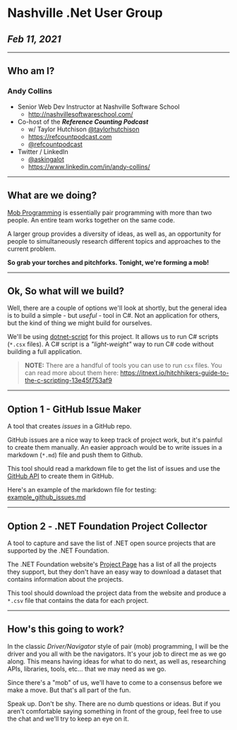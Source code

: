 # Nashville .Net User Group

## _Feb 11, 2021_

---

## Who am I?

### Andy Collins 

* Senior Web Dev Instructor at Nashville Software School
  * http://nashvillesoftwareschool.com/
* Co-host of the _**Reference Counting Podcast**_
  * w/ Taylor Hutchison [@taylorhutchison](https://twitter.com/taylorhutchison)
  * https://refcountpodcast.com
  * [@refcountpodcast](https://twitter.com/RefCountPodcast)
* Twitter / LinkedIn
  * [@askingalot](https://twitter.com/askingalot)
  * https://www.linkedin.com/in/andy-collins/

---

## What are we doing?

[Mob Programming](https://en.wikipedia.org/wiki/Mob_programming) is essentially pair programming with more than two people. An entire team works together on the same code.

A larger group provides a diversity of ideas, as well as, an opportunity for people to simultaneously research different topics and approaches to the current problem.

**So grab your torches and pitchforks. Tonight, we're forming a mob!**

---

## Ok, So what will we build?

Well, there are a couple of options we'll look at shortly, but the general idea is to build a simple - but _useful_ - tool in C#. Not an application for others, but the kind of thing we might build for ourselves.

We'll be using [dotnet-script](https://github.com/filipw/dotnet-script) for this project. It allows us to run C# scripts (`*.csx` files). A C# script is a _"light-weight"_ way to run C# code without building a full application.

> **NOTE:** There are a handful of tools you can use to run `csx` files. You can read more about them here: https://itnext.io/hitchhikers-guide-to-the-c-scripting-13e45f753af9

---

## Option 1 - GitHub Issue Maker

A tool that creates _issues_ in a GitHub repo.

GitHub issues are a nice way to keep track of project work, but it's painful to create them manually. An easier approach would be to write issues in a markdown (`*.md`) file and push them to Github. 

This tool should read a markdown file to get the list of issues and use the [GitHub API](https://docs.github.com/en/rest) to create them in GitHub.

Here's an example of the markdown file for testing: [example_github_issues.md](./example_github_issues.md)

---

## Option 2 - .NET Foundation Project Collector

A tool to capture and save the list of .NET open source projects that are supported by the .NET Foundation.

The .NET Foundation website's [Project Page](https://dotnetfoundation.org/projects) has a list of all the projects they support, but they don't have an easy way to download a dataset that contains information about the projects. 

This tool should download the project data from the website and produce a `*.csv` file that contains the data for each project.

---

## How's this going to work?

In the classic _Driver/Navigator_ style of pair (mob) programming, I will be the driver and you all with be the navigators. It's your job to direct me as we go along. This means having ideas for what to do next, as well as, researching APIs, libraries, tools, etc... that we may need as we go.

Since there's a "mob" of us, we'll have to come to a consensus before we make a move. But that's all part of the fun.

Speak up. Don't be shy. There are no dumb questions or ideas. But if you aren't comfortable saying something in front of the group, feel free to use the chat and we'll try to keep an eye on it.
